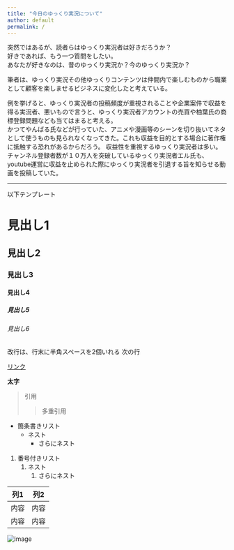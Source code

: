 ```yaml
---
title: "今日のゆっくり実況について"
author: default
permalink: /
---
```

突然ではあるが、読者らはゆっくり実況者は好きだろうか？  
好きであれば、もう一つ質問をしたい。  
あなたが好きなのは、昔のゆっくり実況か？今のゆっくり実況か？　　

筆者は、ゆっくり実況その他ゆっくりコンテンツは仲間内で楽しむものから職業として顧客を楽しませるビジネスに変化したと考えている。

例を挙げると、ゆっくり実況者の投稿頻度が重視されることや企業案件で収益を得る実況者、悪いもので言うと、ゆっくり実況者アカウントの売買や柚葉氏の商標登録問題なども当てはまると考える。  
かつてやんばる氏などが行っていた、アニメや漫画等のシーンを切り抜いてネタとして使うものも見られなくなってきた。これも収益を目的とする場合に著作権に抵触する恐れがあるからだろう。
収益性を重視するゆっくり実況者は多い。チャンネル登録者数が１０万人を突破しているゆっくり実況者エル氏も、youtube運営に収益を止められた際にゆっくり実況者を引退する旨を知らせる動画を投稿していた。



---

以下テンプレート

# 見出し1
## 見出し2
### 見出し3
#### 見出し4
##### 見出し5
###### 見出し6

改行は、行末に半角スペースを2個いれる
次の行

[リンク](https://www.google.co.jp/)

**太字**

> 引用
>> 多重引用


- 箇条書きリスト
  - ネスト
    - さらにネスト


1. 番号付きリスト
   1. ネスト
      1. さらにネスト


| 列1  | 列2  |
|-----|-----|
| 内容  | 内容  |
| 内容  | 内容  |

![image](/GHPages_WebSite/assets/images/logo-150.png)
